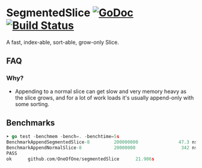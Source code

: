 # SegmentedSlice [![GoDoc](http://godoc.org/github.com/OneOfOne/segmentedSlice?status.svg)](http://godoc.org/github.com/OneOfOne/segmentedSlice) [![Build Status](https://travis-ci.org/OneOfOne/segmentedSlice.svg?branch=master)](https://travis-ci.org/OneOfOne/segmentedSlice)
A fast, index-able, sort-able, grow-only Slice.

## FAQ

### Why?
* Appending to a normal slice can get slow and very memory heavy as the slice grows,
	and for a lot of work loads it's usually append-only with some sorting.


## Benchmarks

```go
➤ go test -benchmem -bench=. -benchtime=5s
BenchmarkAppendSegmentedSlice-8         200000000               47.3 ns/op            27 B/op          1 allocs/op
BenchmarkAppendNormalSlice-8            20000000                 342 ns/op            88 B/op          1 allocs/op
PASS
ok      github.com/OneOfOne/segmentedSlice      21.906s
```
